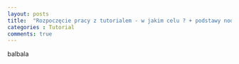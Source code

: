 ```yaml
---
layout: posts
title:  "Rozpoczęcie pracy z tutorialem - w jakim celu ? + podstawy node.js"
categories : Tutorial
comments: true
---
```

balbala
